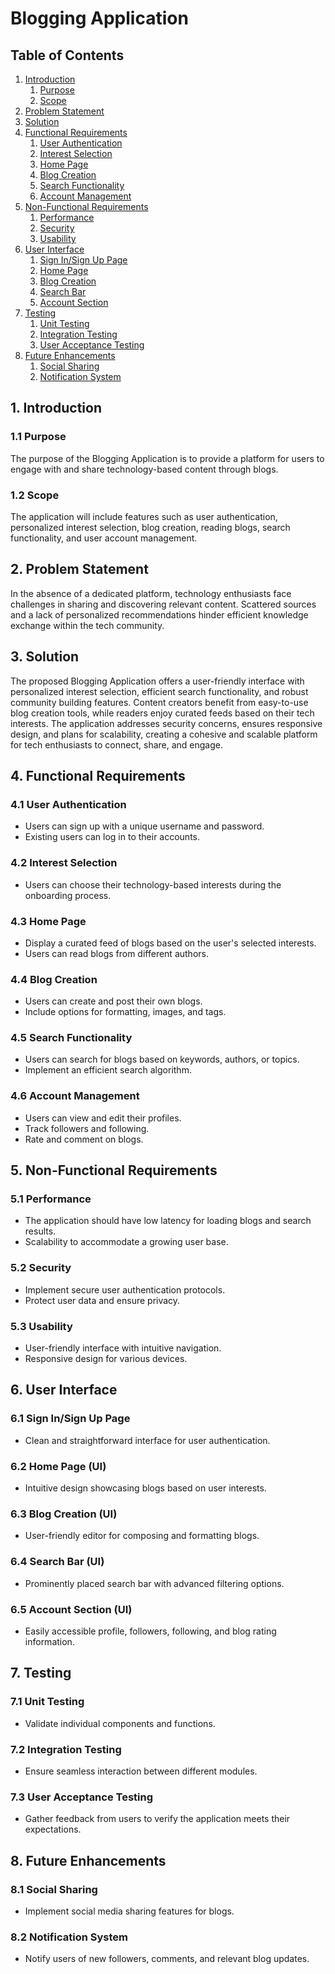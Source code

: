 # Blogging Application

## Table of Contents

1. [Introduction](#1-introduction)
    1. [Purpose](#11-purpose)
    2. [Scope](#12-scope)
2. [Problem Statement](#2-problem-statement)
3. [Solution](#3-solution)
4. [Functional Requirements](#4-functional-requirements)
    1. [User Authentication](#41-user-authentication)
    2. [Interest Selection](#42-interest-selection)
    3. [Home Page](#43-home-page)
    4. [Blog Creation](#44-blog-creation)
    5. [Search Functionality](#45-search-functionality)
    6. [Account Management](#46-account-management)
5. [Non-Functional Requirements](#5-non-functional-requirements)
    1. [Performance](#51-performance)
    2. [Security](#52-security)
    3. [Usability](#53-usability)
6. [User Interface](#6-user-interface)
    1. [Sign In/Sign Up Page](#61-sign-insign-up-page)
    2. [Home Page](#62-home-page-ui)
    3. [Blog Creation](#63-blog-creation-ui)
    4. [Search Bar](#64-search-bar-ui)
    5. [Account Section](#65-account-section-ui)
7. [Testing](#7-testing)
    1. [Unit Testing](#71-unit-testing)
    2. [Integration Testing](#72-integration-testing)
    3. [User Acceptance Testing](#73-user-acceptance-testing)
8. [Future Enhancements](#8-future-enhancements)
    1. [Social Sharing](#81-social-sharing)
    2. [Notification System](#82-notification-system)

## 1. Introduction 

### 1.1 Purpose
The purpose of the Blogging Application is to provide a platform for users to engage with and share technology-based content through blogs.

### 1.2 Scope 
The application will include features such as user authentication, personalized interest selection, blog creation, reading blogs, search functionality, and user account management.

## 2. Problem Statement 
In the absence of a dedicated platform, technology enthusiasts face challenges in sharing and discovering relevant content. Scattered sources and a lack of personalized recommendations hinder efficient knowledge exchange within the tech community.

## 3. Solution
The proposed Blogging Application offers a user-friendly interface with personalized interest selection, efficient search functionality, and robust community building features. Content creators benefit from easy-to-use blog creation tools, while readers enjoy curated feeds based on their tech interests. The application addresses security concerns, ensures responsive design, and plans for scalability, creating a cohesive and scalable platform for tech enthusiasts to connect, share, and engage.

## 4. Functional Requirements 

### 4.1 User Authentication
- Users can sign up with a unique username and password.
- Existing users can log in to their accounts.

### 4.2 Interest Selection
- Users can choose their technology-based interests during the onboarding process.

### 4.3 Home Page
- Display a curated feed of blogs based on the user's selected interests.
- Users can read blogs from different authors.

### 4.4 Blog Creation 
- Users can create and post their own blogs.
- Include options for formatting, images, and tags.

### 4.5 Search Functionality
- Users can search for blogs based on keywords, authors, or topics.
- Implement an efficient search algorithm.

### 4.6 Account Management 
- Users can view and edit their profiles.
- Track followers and following.
- Rate and comment on blogs.

## 5. Non-Functional Requirements 

### 5.1 Performance 
- The application should have low latency for loading blogs and search results.
- Scalability to accommodate a growing user base.

### 5.2 Security 
- Implement secure user authentication protocols.
- Protect user data and ensure privacy.

### 5.3 Usability 
- User-friendly interface with intuitive navigation.
- Responsive design for various devices.

## 6. User Interface

### 6.1 Sign In/Sign Up Page
- Clean and straightforward interface for user authentication.

### 6.2 Home Page (UI)
- Intuitive design showcasing blogs based on user interests.

### 6.3 Blog Creation (UI)
- User-friendly editor for composing and formatting blogs.

### 6.4 Search Bar (UI)
- Prominently placed search bar with advanced filtering options.

### 6.5 Account Section (UI) 
- Easily accessible profile, followers, following, and blog rating information.

## 7. Testing

### 7.1 Unit Testing 
- Validate individual components and functions.

### 7.2 Integration Testing
- Ensure seamless interaction between different modules.

### 7.3 User Acceptance Testing 
- Gather feedback from users to verify the application meets their expectations.

## 8. Future Enhancements 

### 8.1 Social Sharing
- Implement social media sharing features for blogs.

### 8.2 Notification System
- Notify users of new followers, comments, and relevant blog updates.

